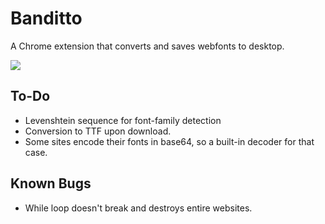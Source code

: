 # Banditto
A Chrome extension that converts and saves webfonts to desktop.

<img align="center" src="https://i.imgur.com/VTm9bcf.png"/>

## To-Do
- Levenshtein sequence for font-family detection
- Conversion to TTF upon download.
- Some sites encode their fonts in base64, so a built-in decoder for that case.

## Known Bugs
- While loop doesn't break and destroys entire websites.
